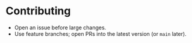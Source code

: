 # Contributing
- Open an issue before large changes.
- Use feature branches; open PRs into the latest version (or `main` later).
